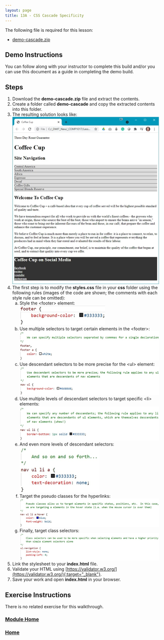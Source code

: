```yaml
---
layout: page
title: 13A - CSS Cascade Specificity
---
```

The following file is required for this lesson:

* [demo-cascade.zip](files/demo-cascade.zip)

## Demo Instructions
You can follow along with your instructor to complete this build and/or you can use this document as a guide in completing the demo build.

## Steps
1.	Download the **demo-cascade.zip** file and extract the contents.
2.	Create a folder called **demo-cascade** and copy the extracted contents into this folder.
3.	The resulting solution looks like:<br>
![cascade-final.jpg](files/cascade-final.jpg)
4.	The first step is to modify the **styles.css** file in your **css** folder using the following rules (images of the code are shown; the comments with each style rule can be omitted):<br>
    <ol type="a">
        <li>Style the &lt;footer&gt; element:<br>
        <img src="files/css-styles-a.jpg" alt="footer element">
        </li>
        <li>Use multiple selectors to target certain elements in the &lt;footer&gt;:<br>
        <img src="files/css-styles-b.jpg" alt="footer elements">
        </li>
        <li>Use descendant selectors to be more precise for the &lt;ul&gt; element:<br>
        <img src="files/css-styles-c.jpg" alt="ul element">
        </li>
        <li>Use multiple levels of descendant selectors to target specific &lt;li&gt; elements:<br>
        <img src="files/css-styles-d.jpg" alt="ul element">
        </li>
        <li>And even more levels of descendant selectors:<br>
        <img src="files/css-styles-e.jpg" alt="ul element">
        </li>
        <li>Target the pseudo classes for the hyperlinks:<br>
        <img src="files/css-styles-f.jpg" alt="hyperlinks">
        </li>
        <li>Finally, target class selectors:<br>
        <img src="files/css-styles-g.jpg" alt="class selectors">
        </li>
    </ol>
5.	Link the stylesheet to your **index.html** file.
6.	Validate your HTML using [https://validator.w3.org/](https://validator.w3.org/){:target="_blank"}.
7.	Save your work and open **index.html** in your browser.

## Exercise Instructions
There is no related exercise for this walkthrough.

### [Module Home](../)

### [Home](../../)